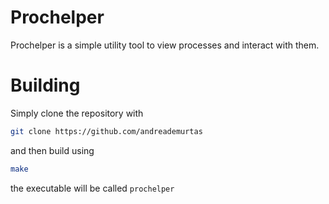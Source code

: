 # Prochelper
Prochelper is a simple utility tool to view processes and interact with them.

# Building
Simply clone the repository with
```bash
git clone https://github.com/andreademurtas
```

and then build using
```bash
make
```

the executable will be called ```prochelper ```
